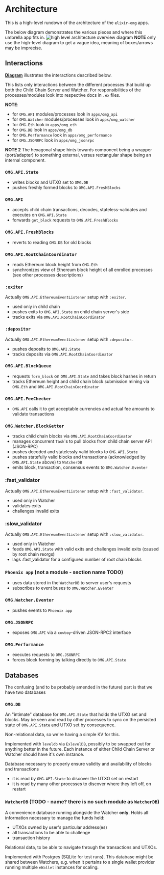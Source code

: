 # Architecture

This is a high-level rundown of the architecture of the `elixir-omg` apps.

The below diagram demonstrates the various pieces and where this umbrella app fits in.
![high level architecture overview diagram](assets/architecture_overview.jpg)
**NOTE** only use the high-level diagram to get a vague idea, meaning of boxes/arrows may be imprecise.

## Interactions

**[Diagram](https://docs.google.com/drawings/d/11ugr_VQzqh0afU6NPpHW893jww182POaGE3sYhgm9Gw/edit?usp=sharing)** illustrates the interactions described below.

This lists only interactions between the different processes that build up both the Child Chain Server and Watcher.
For responsibilities of the processes/modules look into respective docs in `.ex` files.

**NOTE**:
- for `OMG.API` modules/processes look in `apps/omg_api`
- for `OMG.Watcher` modules/processes look in `apps/omg_watcher`
- for `OMG.Eth` look in `apps/omg_eth`
- for `OMG.DB` look in `apps/omg_db`
- for `OMG.Performance` look in `apps/omg_performance`
- for `OMG.JSONRPC` look in `apps/omg_jsonrpc`

**NOTE 2** The hexagonal shape hints towards component being a wrapper (port/adapter) to something external, versus rectangular shape being an internal component.

### `OMG.API.State`

- writes blocks and UTXO set to `OMG.DB`
- pushes freshly formed blocks to `OMG.API.FreshBlocks`

### `OMG.API`

- accepts child chain transactions, decodes, stateless-validates and executes on `OMG.API.State`
- forwards `get_block` requests to `OMG.API.FreshBlocks`

### `OMG.API.FreshBlocks`

- reverts to reading `OMG.DB` for old blocks

### `OMG.API.RootChainCoordinator`

- reads Ethereum block height from `OMG.Eth`
- synchronizes view of Ethereum block height of all enrolled processes (see other processes descriptions)

### `:exiter`

Actually `OMG.API.EthereumEventListener` setup with `:exiter`.

- used only in child chain
- pushes exits to `OMG.API.State` on child chain server's side
- tracks exits via `OMG.API.RootChainCoordinator`

### `:depositor`

Actually `OMG.API.EthereumEventListener` setup with `:depositor`.

- pushes deposits to `OMG.API.State`
- tracks deposits via `OMG.API.RootChainCoordinator`

### `OMG.API.BlockQueue`

- requests `form_block` on `OMG.API.State` and takes block hashes in return
- tracks Ethereum height and child chain block submission mining via `OMG.Eth` and `OMG.API.RootChainCoordinator`

### `OMG.API.FeeChecker`
- `OMG.API` calls it to get acceptable currencies and actual fee amounts to validate transactions

### `OMG.Watcher.BlockGetter`

- tracks child chain blocks via `OMG.API.RootChainCoordinator`
- manages concurrent `Task`'s to pull blocks from child chain server API (JSON-RPC)
- pushes decoded and statelessly valid blocks to `OMG.API.State`
- pushes statefully valid blocks and transactions (acknowledged by `OMG.API.State` above) to `WatcherDB`
- emits block, transaction, consensus events to `OMG.Watcher.Eventer`

### :fast_validator

Actually `OMG.API.EthereumEventListener` setup with `:fast_validator`.

- used only in Watcher
- validates exits
- challenges invalid exits

### :slow_validator

Actually `OMG.API.EthereumEventListener` setup with `:slow_validator`.

- used only in Watcher
- feeds `OMG.API.State` with valid exits and challenges invalid exits (caused by root chain reorgs)
- lags :fast_validator for a configured number of root chain blocks

### `Phoenix app` (not a module - section name TODO)

- uses data stored in the `WatcherDB` to server user's requests
- subscribes to event buses to `OMG.Watcher.Eventer`

### `OMG.Watcher.Eventer`

- pushes events to `Phoenix app`

### `OMG.JSONRPC`

- exposes `OMG.API` via a `cowboy`-driven JSON-RPC2 interface

### `OMG.Performance`

- executes requests to `OMG.JSONRPC`
- forces block forming by talking directly to `OMG.API.State`

## Databases

The confusing (and to be probably amended in the future) part is that we have two databases

### `OMG.DB`

An "intimate" database for `OMG.API.State` that holds the UTXO set and blocks.
May be seen and read by other processes to sync on the persisted state of `OMG.API.State` and UTXO set by consequence.

Non-relational data, so we're having a simple KV for this.

Implemented with `leveldb` via `ExlevelDB`, possibly to be swapped out for anything better in the future.
Each instance of either Child Chain Server or Watcher should have it's own instance.

Database necessary to properly ensure validity and availability of blocks and transactions

- it is read by `OMG.API.State` to discover the UTXO set on restart
- it is read by many other processes to discover where they left off, on restart

### `WatcherDB` (TODO - name? there is no such module as `WatcherDB`)

A convenience database running alongside the Watcher **only**.
Holds all information necessary to manage the funds held:
- UTXOs owned by user's particular address(es)
- all transactions to be able to challenge
- transaction history

Relational data, to be able to navigate through the transactions and UTXOs.

Implemented with Postgres (SQLite for test runs).
This database might be shared between Watchers, e.g. when it pertains to a single wallet provider running multiple `eWallet` instances for scaling.
